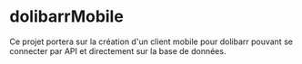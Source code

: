 # dolibarrMobile
Ce projet portera sur la création d'un client mobile pour dolibarr pouvant se connecter par API et directement sur la base de données.
